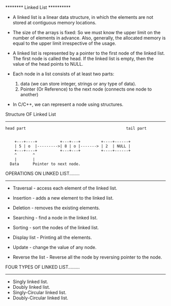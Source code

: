 ********   Linked List      **********


* A linked list is a linear data structure, in which the elements are not stored at contiguous memory locations.

* The size of the arrays is fixed: So we must know the upper limit on the number of elements in advance. 
  Also, generally, the allocated memory is equal to the upper limit irrespective of the usage. 

* A linked list is represented by a pointer to the first node of the linked list. The first node is called the head. 
If the linked list is empty, then the value of the head points to NULL. 

* Each node in a list consists of at least two parts: 
  1) data (we can store integer, strings or any type of data).
  2) Pointer (Or Reference) to the next node (connects one node to another)
* In C/C++, we can represent a node using structures.


Structure OF Linked List
________________________________________________


    head part                                            tail part  
            
            
        +---+----+          +---+---+         +----+------+
        | 5 | o  |--------->| 8 | o |-------> | 2  | NULL |
        +---+----+          +---+---+         +----+------+ 
        ^       ^
        |       |
      Data      Pointer to next node.




OPERATIONS ON LINKED LIST........
________________________________________

* Traversal - access each element of the linked list.

* Insertion - adds a new element to the linked list.

* Deletion - removes the existing elements.

* Searching - find a node in the linked list.

* Sorting - sort the nodes of the linked list.

* Display list - Printing all the elements.

* Update - change the value of any node.

* Reverse the list - Reverse all the node by reversing pointer to the node.


FOUR TYPES OF LINKED LIST.........
__________________________________________

* Singly linked list.
* Doubly linked list.
* Singly-Circular linked list.
* Doubly-Circular linked list.
